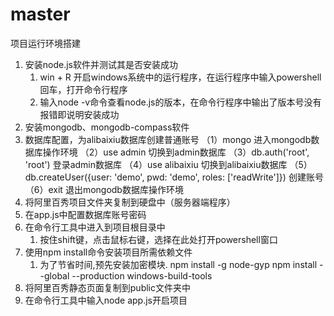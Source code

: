 # master
项目运行环境搭建
1. 安装node.js软件并测试其是否安装成功
   1. win + R 开启windows系统中的运行程序，在运行程序中输入powershell回车，打开命令行程序
   2. 输入node -v命令查看node.js的版本，在命令行程序中输出了版本号没有报错即说明安装成功
2. 安装mongodb、mongodb-compass软件
3. 数据库配置，为alibaixiu数据库创建普通账号
   （1）mongo 进入mongodb数据库操作环境
   （2）use admin 切换到admin数据库
   （3）db.auth('root', 'root') 登录admin数据库
   （4）use alibaixiu 切换到alibaixiu数据库
   （5）db.createUser({user: 'demo', pwd: 'demo', roles: ['readWrite']})  创建账号
   （6）exit 退出mongodb数据库操作环境
4. 将阿里百秀项目文件夹复制到硬盘中（服务器端程序）
5. 在app.js中配置数据库账号密码
6. 在命令行工具中进入到项目根目录中
   1. 按住shift键，点击鼠标右键，选择在此处打开powershell窗口
7. 使用npm install命令安装项目所需依赖文件
   1. 为了节省时间,预先安装加密模块.
      npm install -g node-gyp
npm install --global --production windows-build-tools
8. 将阿里百秀静态页面复制到public文件夹中
9. 在命令行工具中输入node app.js开启项目
